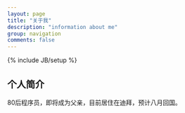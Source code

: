 ```yaml
---
layout: page
title: "关于我"
description: "information about me"
group: navigation
comments: false
---
```

{% include JB/setup %}

## 个人简介

80后程序员，即将成为父亲，目前居住在迪拜，预计八月回国。
